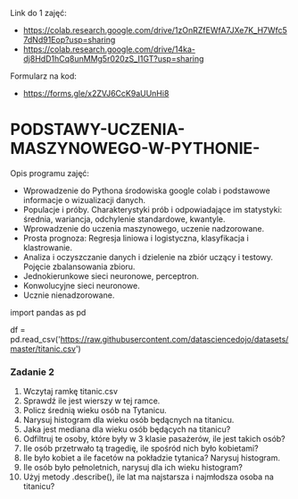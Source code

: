 Link do 1 zajęć:

* https://colab.research.google.com/drive/1zOnRZfEWfA7JXe7K_H7Wfc57dNd91Eop?usp=sharing
* https://colab.research.google.com/drive/14ka-dj8HdD1hCq8unMMg5r020zS_I1GT?usp=sharing

Formularz na kod:
* https://forms.gle/x2ZVJ6CcK9aUUnHi8


# PODSTAWY-UCZENIA-MASZYNOWEGO-W-PYTHONIE-

Opis programu zajęć: 

* Wprowadzenie do Pythona środowiska google colab i podstawowe informacje o wizualizacji danych.
* Populacje i próby. Charakterystyki prób i odpowiadające im statystyki: średnia, wariancja, odchylenie standardowe, kwantyle.
* Wprowadzenie do uczenia maszynowego, uczenie nadzorowane.
* Prosta prognoza: Regresja liniowa i logistyczna, klasyfikacja i klastrowanie.
* Analiza i oczyszczanie danych i dzielenie na zbiór uczący i testowy. Pojęcie zbalansowania zbioru.
* Jednokierunkowe sieci neuronowe, perceptron.
* Konwolucyjne sieci neuronowe.
* Ucznie nienadzorowane.



import pandas as pd

df = pd.read_csv('https://raw.githubusercontent.com/datasciencedojo/datasets/master/titanic.csv')

### Zadanie 2

1. Wczytaj ramkę titanic.csv 
2. Sprawdź ile jest wierszy w tej ramce. 
3. Policz średnią wieku osób na Tytanicu. 
4. Narysuj histogram dla wieku osób będącnych na titanicu. 
5. Jaka jest mediana dla wieku osób będących na titanicu? 
6. Odfiltruj te osoby, które były w 3 klasie pasażerów, ile jest takich osób? 
7. Ile osób przetrwało tą tragedię, ile spośród nich było kobietami? 
8. Ile było kobiet a ile facetów na pokładzie tytanica? Narysuj histogram. 
9. Ile osób było pełnoletnich, narysuj dla ich wieku histogram? 
10. Użyj metody .describe(), ile lat ma najstarsza i najmłodsza osoba na titanicu?
